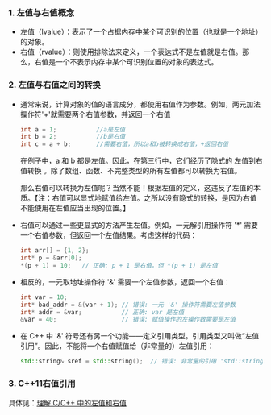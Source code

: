 ### 1. 左值与右值概念

+ 左值（lvalue）：表示了一个占据内存中某个可识别的位置（也就是一个地址）的对象。
+ 右值（rvalue）：则使用排除法来定义，一个表达式不是左值就是右值。那么，右值是一个不表示内存中某个可识别位置的对象的表达式。

### 2. 左值与右值之间的转换
+ 通常来说，计算对象的值的语言成分，都使用右值作为参数。例如，两元加法操作符'+'就需要两个右值参数，并返回一个右值
    ```cpp
    int a = 1;           //a是左值
    int b = 2;           //b是右值
    int c = a + b;       //需要右值，所以a和b被转换成右值，+返回右值
    ```
    在例子中，a 和 b 都是左值。因此，在第三行中，它们经历了隐式的 左值到右值转换 。除了数组、函数、不完整类型的所有左值都可以转换为右值。

    那么右值可以转换为左值呢？当然不能！根据左值的定义，这违反了左值的本质。【注：右值可以显式地赋值给左值。之所以没有隐式的转换，是因为右值不能使用在左值应当出现的位置。】

+ 右值可以通过一些更显式的方法产生左值。例如，一元解引用操作符 '*' 需要一个右值参数，但返回一个左值结果。考虑这样的代码：
    
    ```cpp
    int arr[] = {1, 2};
    int* p = &arr[0];
    *(p + 1) = 10;   // 正确: p + 1 是右值，但 *(p + 1) 是左值
    ```
    
+ 相反的，一元取地址操作符 '&' 需要一个左值参数，返回一个右值：
    ```cpp
    int var = 10;
    int* bad_addr = &(var + 1); // 错误: 一元 '&' 操作符需要左值参数
    int* addr = &var;           // 正确: var 是左值
    &var = 40;                  // 错误: 赋值操作的左操作数需要是左值
    ```
+ 在 C++ 中 '&' 符号还有另一个功能——定义引用类型。引用类型又叫做“左值引用”。因此，不能将一个右值赋值给（非常量的）左值引用：
    ```cpp
    std::string& sref = std::string();  // 错误: 非常量的引用 'std::string&' 错误地使用右值 'std::string` 初始化
    ```
### 3. C++11右值引用

具体见：[理解 C/C++ 中的左值和右值](https://nettee.github.io/posts/2018/Understanding-lvalues-and-rvalues-in-C-and-C/)